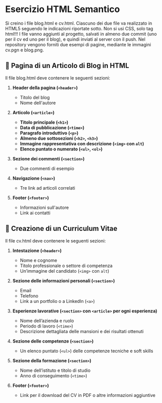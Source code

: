 # Esercizio HTML Semantico

Si creino i file blog.html e cv.html. Ciascuno dei due file va realizzato in HTML5 seguendo le indicazioni riportate sotto. Non si usi CSS, solo tag html!!!
I file vanno aggiunti al progetto, salvati in almeno due commit (uno per il cv ed uno per il blog), e quindi inviati al server con il push.
Nel repository vengono forniti due esempi di pagine, mediante le immagini cv.pgn e blog.png.

## 📄 Pagina di un Articolo di Blog in HTML
Il file blog.html deve contenere le seguenti sezioni:

1. **Header della pagina (`<header>`)**
   - Titolo del blog
   - Nome dell'autore

2. **Articolo (`<article>`)**
   - **Titolo principale (`<h1>`)**
   - **Data di pubblicazione (`<time>`)**
   - **Paragrafo introduttivo (`<p>`)**
   - **Almeno due sottosezioni (`<h2>`, `<h3>`)**
   - **Immagine rappresentativa con descrizione (`<img>` con `alt`)**
   - **Elenco puntato o numerato (`<ul>`, `<ol>`)**

3. **Sezione dei commenti (`<section>`)**
   - Due commenti di esempio

4. **Navigazione (`<nav>`)**
   - Tre link ad articoli correlati

5. **Footer (`<footer>`)**
   - Informazioni sull'autore
   - Link ai contatti


## 📄 Creazione di un Curriculum Vitae 
Il file cv.html deve contenere le seguenti sezioni:

1. **Intestazione (`<header>`)**
   - Nome e cognome
   - Titolo professionale o settore di competenza
   - Un’immagine del candidato (`<img>` con `alt`)

2. **Sezione delle informazioni personali (`<section>`)**
   - Email
   - Telefono
   - Link a un portfolio o a LinkedIn (`<a>`)

3. **Esperienze lavorative (`<section>` con `<article>` per ogni esperienza)**
   - Nome dell’azienda e ruolo
   - Periodo di lavoro (`<time>`)
   - Descrizione dettagliata delle mansioni e dei risultati ottenuti

4. **Sezione delle competenze (`<section>`)**
   - Un elenco puntato (`<ul>`) delle competenze tecniche e soft skills

5. **Sezione della formazione (`<section>`)**
   - Nome dell’istituto e titolo di studio
   - Anno di conseguimento (`<time>`)

6. **Footer (`<footer>`)**
   - Link per il download del CV in PDF o altre informazioni aggiuntive
